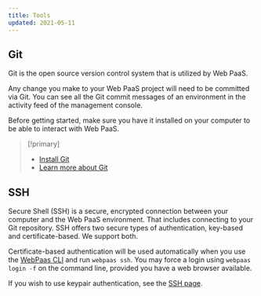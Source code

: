 ```yaml
---
title: Tools
updated: 2021-05-11
---
```


## Git

Git is the open source version control system that is utilized by Web PaaS.

Any change you make to your Web PaaS project will need to be committed via Git. You can see all the Git commit messages of an environment in the activity feed of the management console.

Before getting started, make sure you have it installed on your computer to be able to interact with Web PaaS.

> [!primary]  
> * [Install Git](https://help.github.com/articles/set-up-git/)
> * [Learn more about Git](https://git-scm.com/)
> 

## SSH

Secure Shell (SSH) is a secure, encrypted connection between your computer and the Web PaaS environment.  That includes connecting to your Git repository.  SSH offers two secure types of authentication, key-based and certificate-based.  We support both.

Certificate-based authentication will be used automatically when you use the [WebPaas CLI](development-cli1.) and run `webpaas ssh`.  You may force a login using `webpaas login -f` on the command line, provided you have a web browser available.

If you wish to use keypair authentication, see the [SSH page](development-ssh#keypair-based-authentication.).
